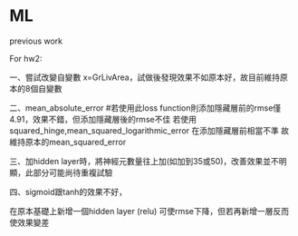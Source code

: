 # ML
previous work

For hw2:

一、嘗試改變自變數 x=GrLivArea，試做後發現效果不如原本好，故目前維持原本的8個自變數

二、mean_absolute_error #若使用此loss function則添加隱藏層前的rmse僅4.91，效果不錯，但添加隱藏層後的rmse不佳
若使用squared_hinge,mean_squared_logarithmic_error 在添加隱藏層前相當不準
故維持原本的mean_squared_error

三、加hidden layer時，將神經元數量往上加(如加到35或50)，改善效果並不明顯，此部分可能尚待重複試驗

四、sigmoid跟tanh的效果不好，

在原本基礎上新增一個hidden layer (relu) 可使rmse下降，但若再新增一層反而使效果變差
